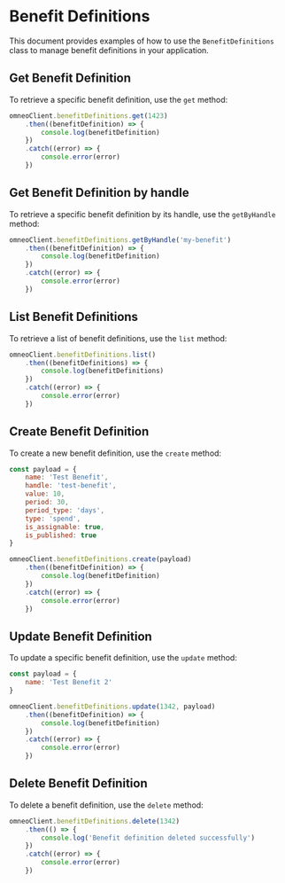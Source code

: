 # Benefit Definitions

This document provides examples of how to use the `BenefitDefinitions` class to manage benefit definitions in your application.

## Get Benefit Definition

To retrieve a specific benefit definition, use the `get` method:

```javascript
omneoClient.benefitDefinitions.get(1423)
    .then((benefitDefinition) => {
        console.log(benefitDefinition)
    })
    .catch((error) => {
        console.error(error)
    })
```

## Get Benefit Definition by handle

To retrieve a specific benefit definition by its handle, use the `getByHandle` method:

```javascript
omneoClient.benefitDefinitions.getByHandle('my-benefit')
    .then((benefitDefinition) => {
        console.log(benefitDefinition)
    })
    .catch((error) => {
        console.error(error)
    })
```

## List Benefit Definitions

To retrieve a list of benefit definitions, use the `list` method:

```javascript
omneoClient.benefitDefinitions.list()
    .then((benefitDefinitions) => {
        console.log(benefitDefinitions)
    })
    .catch((error) => {
        console.error(error)
    })
```

## Create Benefit Definition

To create a new benefit definition, use the `create` method:

```javascript
const payload = {
    name: 'Test Benefit',
    handle: 'test-benefit',
    value: 10,
    period: 30,
    period_type: 'days',
    type: 'spend',
    is_assignable: true,
    is_published: true
}

omneoClient.benefitDefinitions.create(payload)
    .then((benefitDefinition) => {
        console.log(benefitDefinition)
    })
    .catch((error) => {
        console.error(error)
    })
```

## Update Benefit Definition

To update a specific benefit definition, use the `update` method:

```javascript
const payload = {
    name: 'Test Benefit 2'
}

omneoClient.benefitDefinitions.update(1342, payload)
    .then((benefitDefinition) => {
        console.log(benefitDefinition)
    })
    .catch((error) => {
        console.error(error)
    })
```

## Delete Benefit Definition

To delete a benefit definition, use the `delete` method:

```javascript
omneoClient.benefitDefinitions.delete(1342)
    .then(() => {
        console.log('Benefit definition deleted successfully')
    })
    .catch((error) => {
        console.error(error)
    })
```